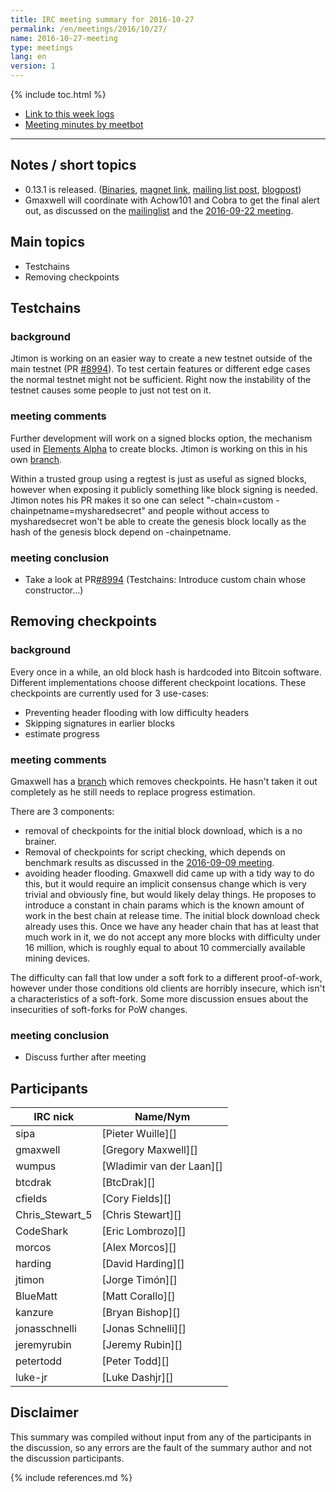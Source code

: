 ```yaml
---
title: IRC meeting summary for 2016-10-27
permalink: /en/meetings/2016/10/27/
name: 2016-10-27-meeting
type: meetings
lang: en
version: 1
---
```

{% include toc.html %}
 
- [Link to this week logs](https://botbot.me/freenode/bitcoin-core-dev/2016-10-27/?msg=75583089&page=4)
- [Meeting minutes by meetbot](http://www.erisian.com.au/meetbot/bitcoin-core-dev/2016/bitcoin-core-dev.2016-10-27-19.01.html)
 
---
 
## Notes / short topics

- 0.13.1 is released. ([Binaries](https://bitcoin.org/bin/bitcoin-core-0.13.1/), [magnet link](magnet:?xt=urn:btih:dbe48c446b1113890644bbef03e361269f69c49a&dn=bitcoin-core-0.13.1&tr=udp%3A%2F%2Ftracker.openbittorrent.com%3A80%2Fannounce&tr=udp%3A%2F%2Ftracker.publicbt.com%3A80%2Fannounce&tr=udp%3A%2F%2Ftracker.ccc.de%3A80%2Fannounce&tr=udp%3A%2F%2Ftracker.coppersurfer.tk%3A6969&tr=udp%3A%2F%2Ftracker.leechers-paradise.org%3A6969&ws=https%3A%2F%2Fbitcoin.org%2Fbin%2F), [mailing list post](https://lists.linuxfoundation.org/pipermail/bitcoin-core-dev/2016-October/000023.html), [blogpost](https://bitcoincore.org/en/2016/10/27/release-0.13.1/)) 
- Gmaxwell will coordinate with Achow101 and Cobra to get the final alert out, as discussed on the [mailinglist](https://lists.linuxfoundation.org/pipermail/bitcoin-dev/2016-September/013104.html) and the [2016-09-22 meeting](https://bitcoincore.org/en/meetings/2016/09/22/#alert-system-retirement).

## Main topics
 
- Testchains
- Removing checkpoints

## Testchains

### background

Jtimon is working on an easier way to create a new testnet outside of the main testnet (PR [#8994][]). To test certain features or different edge cases the normal testnet might not be sufficient. Right now the instability of the testnet causes some people to just not test on it.

### meeting comments

Further development will work on a signed blocks option, the mechanism used in [Elements Alpha](https://www.elementsproject.org/sidechains/alpha/) to create blocks. Jtimon is working on this in his own [branch](https://github.com/jtimon/bitcoin/compare/0.13-new-testchain...jtimon:0.13-blocksign).

Within a trusted group using a regtest is just as useful as signed blocks, however when exposing it publicly something like block signing is needed. Jtimon notes his PR makes it so one can select "-chain=custom -chainpetname=mysharedsecret" and people without access to mysharedsecret won't be able to create the genesis block locally as the hash of the genesis block depend on -chainpetname.

### meeting conclusion

- Take a look at PR[#8994][] (Testchains: Introduce custom chain whose constructor...)

## Removing checkpoints

### background

Every once in a while, an old block hash is hardcoded into Bitcoin software. Different implementations choose different checkpoint locations. These checkpoints are currently used for 3 use-cases:

- Preventing header flooding with low difficulty headers
- Skipping signatures in earlier blocks
- estimate progress

### meeting comments

Gmaxwell has a [branch](https://github.com/gmaxwell/bitcoin/tree/remove_checkpoints) which removes checkpoints. He hasn't taken it out completely as he still needs to replace progress estimation.

There are 3 components: 
- removal of checkpoints for the initial block download, which is a no brainer.
- Removal of checkpoints for script checking, which depends on benchmark results as discussed in the [2016-09-09 meeting](/en/meetings/2016/09/29/#removing-checkpoints).
- avoiding header flooding. Gmaxwell did came up with a tidy way to do this, but it would require an implicit consensus change which is very trivial and obviously fine, but would likely delay things. He proposes to introduce a constant in chain params which is the known amount of work in the best chain at release time. The initial block download check already uses this. Once we have any header chain that has at least that much work in it, we do not accept any more blocks with difficulty under 16 million, which is roughly equal to about 10 commercially available mining devices. 

The difficulty can fall that low under a soft fork to a different proof-of-work, however under those conditions old clients are horribly insecure, which isn't a characteristics of a soft-fork. Some more discussion ensues about the insecurities of soft-forks for PoW changes.

### meeting conclusion

- Discuss further after meeting

## Participants
 
| IRC nick        | Name/Nym                  |
|-----------------|---------------------------|
| sipa            | [Pieter Wuille][]         |
| gmaxwell        | [Gregory Maxwell][]       |
| wumpus          | [Wladimir van der Laan][] |
| btcdrak         | [BtcDrak][]               |
| cfields         | [Cory Fields][]           |
| Chris_Stewart_5 | [Chris Stewart][]         |
| CodeShark       | [Eric Lombrozo][]         |
| morcos          | [Alex Morcos][]           |
| harding         | [David Harding][]           |
| jtimon          | [Jorge Timón][]           |
| BlueMatt        | [Matt Corallo][]          |
| kanzure         | [Bryan Bishop][]          |
| jonasschnelli   | [Jonas Schnelli][]        |
| jeremyrubin     | [Jeremy Rubin][]          |
| petertodd       | [Peter Todd][]            |
| luke-jr         | [Luke Dashjr][]           |

## Disclaimer
 
This summary was compiled without input from any of the participants in the discussion, so any errors are the fault of the summary author and not the discussion participants.

[#8994]: https://github.com/bitcoin/bitcoin/pull/8994

{% include references.md %}
